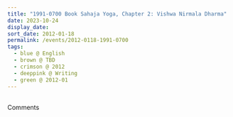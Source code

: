 ```yaml
---
title: "1991-0700 Book Sahaja Yoga, Chapter 2: Vishwa Nirmala Dharma"
date: 2023-10-24
display_date: 
sort_date: 2012-01-18
permalink: /events/2012-0118-1991-0700
tags:
  - blue @ English
  - brown @ TBD
  - crimson @ 2012
  - deeppink @ Writing
  - green @ 2012-01
---
```


<br>

<wave-list>
  <list-title color="green" width="75">Comments</list-title>
  <list-item color="BlanchedAlmond"  width="200"></list-item>
  <list-item color="Lavender"></list-item>
  <list-item color="BlanchedAlmond"></list-item>
</wave-list>
